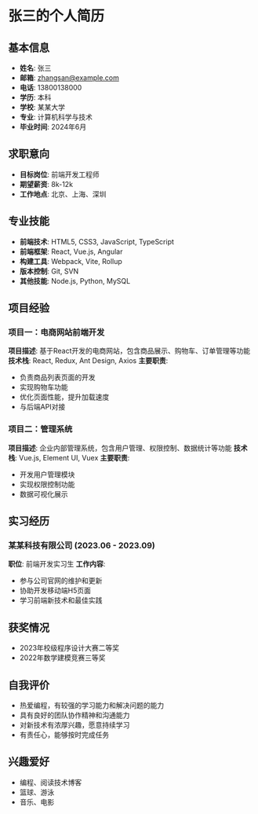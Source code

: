 # 张三的个人简历

## 基本信息
- **姓名**: 张三
- **邮箱**: zhangsan@example.com
- **电话**: 13800138000
- **学历**: 本科
- **学校**: 某某大学
- **专业**: 计算机科学与技术
- **毕业时间**: 2024年6月

## 求职意向
- **目标岗位**: 前端开发工程师
- **期望薪资**: 8k-12k
- **工作地点**: 北京、上海、深圳

## 专业技能
- **前端技术**: HTML5, CSS3, JavaScript, TypeScript
- **前端框架**: React, Vue.js, Angular
- **构建工具**: Webpack, Vite, Rollup
- **版本控制**: Git, SVN
- **其他技能**: Node.js, Python, MySQL

## 项目经验

### 项目一：电商网站前端开发
**项目描述**: 基于React开发的电商网站，包含商品展示、购物车、订单管理等功能
**技术栈**: React, Redux, Ant Design, Axios
**主要职责**:
- 负责商品列表页面的开发
- 实现购物车功能
- 优化页面性能，提升加载速度
- 与后端API对接

### 项目二：管理系统
**项目描述**: 企业内部管理系统，包含用户管理、权限控制、数据统计等功能
**技术栈**: Vue.js, Element UI, Vuex
**主要职责**:
- 开发用户管理模块
- 实现权限控制功能
- 数据可视化展示

## 实习经历

### 某某科技有限公司 (2023.06 - 2023.09)
**职位**: 前端开发实习生
**工作内容**:
- 参与公司官网的维护和更新
- 协助开发移动端H5页面
- 学习前端新技术和最佳实践

## 获奖情况
- 2023年校级程序设计大赛二等奖
- 2022年数学建模竞赛三等奖

## 自我评价
- 热爱编程，有较强的学习能力和解决问题的能力
- 具有良好的团队协作精神和沟通能力
- 对新技术有浓厚兴趣，愿意持续学习
- 有责任心，能够按时完成任务

## 兴趣爱好
- 编程、阅读技术博客
- 篮球、游泳
- 音乐、电影 